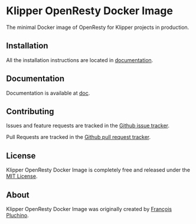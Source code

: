 Klipper OpenResty Docker Image
==============================

The minimal Docker image of OpenResty for Klipper projects in production.

Installation
------------

All the installation instructions are located in [documentation](doc/index.md).

Documentation
-------------

Documentation is available at [doc](doc/index.md).

Contributing
------------

Issues and feature requests are tracked in the [Github issue tracker](https://github.com/klipperdev/docker-openresty/issues).

Pull Requests are tracked in the [Github pull request tracker](https://github.com/klipperdev/docker-openresty/pulls).

License
-------

Klipper OpenResty Docker Image is completely free and released under the [MIT License](LICENSE).

About
-----

Klipper OpenResty Docker Image was originally created by [François Pluchino](https://github.com/francoispluchino).

